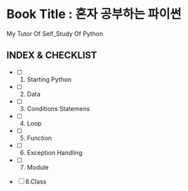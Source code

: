 # Book Title : 혼자 공부하는 파이썬
My Tutor Of Self_Study Of Python

## INDEX & CHECKLIST
- [ ] 1. Starting Python
- [ ] 2. Data
- [ ] 3. Conditions Statemens
- [ ] 4. Loop
- [ ] 5. Function
- [ ] 6. Exception Handling
- [ ] 7. Module
- [ ] 8.Class

